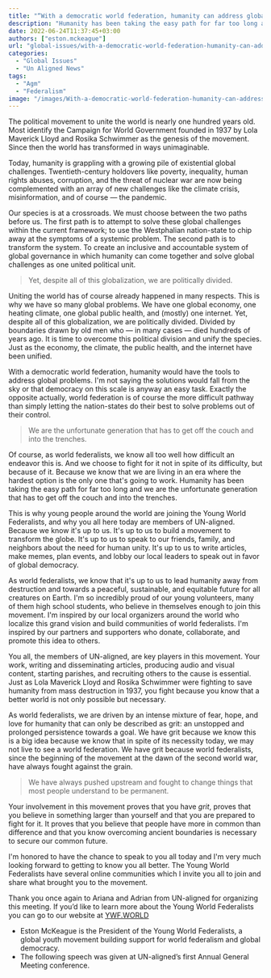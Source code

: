 ```yaml
---
title: "“With a democratic world federation, humanity can address global problems”"
description: "Humanity has been taking the easy path for far too long and we are the unfortunate generation that has to get off the couch and into the trenches."
date: 2022-06-24T11:37:45+03:00
authors: ["eston.mckeague"]
url: "global-issues/with-a-democratic-world-federation-humanity-can-address-global-problems"
categories: 
  - "Global Issues"
  - "Un Aligned News"
tags: 
  - "Agm"
  - "Federalism"
image: "/images/With-a-democratic-world-federation-humanity-can-address-global-problems-.jpg"
---
```


The political movement to unite the world is nearly one hundred years old. Most identify the Campaign for World Government founded in 1937 by Lola Maverick Lloyd and Rosika Schwimmer as the genesis of the movement. Since then the world has transformed in ways unimaginable.

Today, humanity is grappling with a growing pile of existential global challenges. Twentieth-century holdovers like poverty, inequality, human rights abuses, corruption, and the threat of nuclear war are now being complemented with an array of new challenges like the climate crisis, misinformation, and of course — the pandemic.

Our species is at a crossroads. We must choose between the two paths before us. The first path is to attempt to solve these global challenges within the current framework; to use the Westphalian nation-state to chip away at the symptoms of a systemic problem. The second path is to transform the system. To create an inclusive and accountable system of global governance in which humanity can come together and solve global challenges as one united political unit.

> Yet, despite all of this globalization, we are politically divided.

Uniting the world has of course already happened in many respects. This is why we have so many global problems. We have one global economy, one heating climate, one global public health, and (mostly) one internet. Yet, despite all of this globalization, we are politically divided. Divided by boundaries drawn by old men who — in many cases — died hundreds of years ago. It is time to overcome this political division and unify the species. Just as the economy, the climate, the public health, and the internet have been unified.

With a democratic world federation, humanity would have the tools to address global problems. I'm not saying the solutions would fall from the sky or that democracy on this scale is anyway an easy task. Exactly the opposite actually, world federation is of course the more difficult pathway than simply letting the nation-states do their best to solve problems out of their control.

> We are the unfortunate generation that has to get off the couch and into the trenches.

Of course, as world federalists, we know all too well how difficult an endeavor this is. And we choose to fight for it not in spite of its difficulty, but because of it. Because we know that we are living in an era where the hardest option is the only one that's going to work. Humanity has been taking the easy path for far too long and we are the unfortunate generation that has to get off the couch and into the trenches.

This is why young people around the world are joining the Young World Federalists, and why you all here today are members of UN-aligned. Because we know it's up to us. It's up to us to build a movement to transform the globe. It's up to us to speak to our friends, family, and neighbors about the need for human unity. It's up to us to write articles, make memes, plan events, and lobby our local leaders to speak out in favor of global democracy.

As world federalists, we know that it's up to us to lead humanity away from destruction and towards a peaceful, sustainable, and equitable future for all creatures on Earth. I'm so incredibly proud of our young volunteers, many of them high school students, who believe in themselves enough to join this movement. I'm inspired by our local organizers around the world who localize this grand vision and build communities of world federalists. I'm inspired by our partners and supporters who donate, collaborate, and promote this idea to others.

You all, the members of UN-aligned, are key players in this movement. Your work, writing and disseminating articles, producing audio and visual content, starting parishes, and recruiting others to the cause is essential. Just as Lola Maverick Lloyd and Rosika Schwimmer were fighting to save humanity from mass destruction in 1937, you fight because you know that a better world is not only possible but necessary.

As world federalists, we are driven by an intense mixture of fear, hope, and love for humanity that can only be described as grit: an unstopped and prolonged persistence towards a goal. We have grit because we know this is a big idea because we know that in spite of its necessity today, we may not live to see a world federation. We have grit because world federalists, since the beginning of the movement at the dawn of the second world war, have always fought against the grain.

> We have always pushed upstream and fought to change things that most people understand to be permanent.

Your involvement in this movement proves that you have _grit_, proves that you believe in something larger than yourself and that you are prepared to fight for it. It proves that you believe that people have more in common than difference and that you know overcoming ancient boundaries is necessary to secure our common future.

I'm honored to have the chance to speak to you all today and I'm very much looking forward to getting to know you all better. The Young World Federalists have several online communities which I invite you all to join and share what brought you to the movement.

Thank you once again to Ariana and Adrian from UN-aligned for organizing this meeting. If you’d like to learn more about the Young World Federalists you can go to our website at [YWF.WORLD](http://YWF.WORLD)

- Eston McKeague is the President of the Young World Federalists, a global youth movement building support for world federalism and global democracy. 
- The following speech was given at UN-aligned’s first Annual General Meeting conference.
